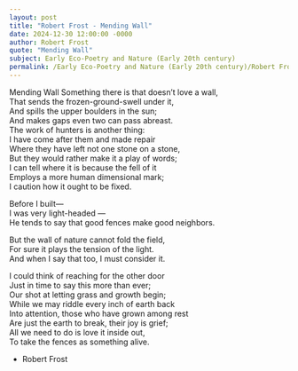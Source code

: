 ```yaml
---
layout: post
title: "Robert Frost - Mending Wall"
date: 2024-12-30 12:00:00 -0000
author: Robert Frost
quote: "Mending Wall"
subject: Early Eco-Poetry and Nature (Early 20th century)
permalink: /Early Eco-Poetry and Nature (Early 20th century)/Robert Frost/Robert Frost - Mending Wall
---
```


Mending Wall
Something there is that doesn’t love a wall,  
That sends the frozen-ground-swell under it,  
And spills the upper boulders in the sun;  
And makes gaps even two can pass abreast.  
The work of hunters is another thing:  
I have come after them and made repair  
Where they have left not one stone on a stone,  
But they would rather make it a play of words;  
I can tell where it is because the fell of it  
Employs a more human dimensional mark;  
I caution how it ought to be fixed.  

Before I built—  
I was very light-headed —  
He tends to say that good fences make good neighbors.  

But the wall of nature cannot fold the field,  
For sure it plays the tension of the light.  
And when I say that too, I must consider it.  

I could think of reaching for the other door  
Just in time to say this more than ever;  
Our shot at letting grass and growth begin;  
While we may riddle every inch of earth back  
Into attention, those who have grown among rest  
Are just the earth to break, their joy is grief;  
All we need to do is love it inside out,  
To take the fences as something alive.

- Robert Frost
